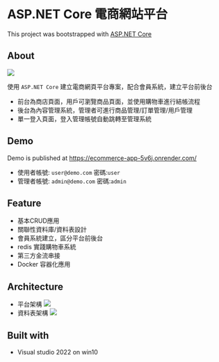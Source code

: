 # ASP.NET Core 電商網站平台
This project was bootstrapped with [ASP.NET Core](https://dotnet.microsoft.com/en-us/apps/aspnet)

## About
![](https://imgur.com/M1xInou.jpg)

使用 `ASP.NET Core` 建立電商網頁平台專案，配合會員系統，建立平台前後台
- 前台為商店頁面，用戶可瀏覽商品頁面，並使用購物車進行結帳流程
- 後台為內容管理系統，管理者可進行商品管理/訂單管理/用戶管理
- 單一登入頁面，登入管理帳號自動跳轉至管理系統

## Demo
Demo is published at <https://ecommerce-app-5v6j.onrender.com/>
- 使用者帳號: `user@demo.com`  密碼:`user`
- 管理者帳號: `admin@demo.com` 密碼:`admin`

## Feature
- 基本CRUD應用
- 關聯性資料庫/資料表設計
- 會員系統建立，區分平台前後台
- redis 實踐購物車系統
- 第三方金流串接
- Docker 容器化應用

## Architecture 
- 平台架構
![](https://imgur.com/MiMLKOL.jpg)
- 資料表架構
![](https://imgur.com/jp02OgA.jpg)

## Built with
- Visual studio 2022 on win10
